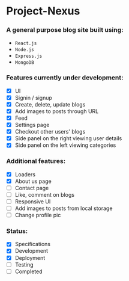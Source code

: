 # Project-Nexus

### A general purpose blog site built using:

- `React.js`
- `Node.js`
- `Express.js`
- `MongoDB`

### Features currently under development:

- [x] UI
- [x] Signin / signup
- [x] Create, delete, update blogs
- [x] Add images to posts through URL
- [x] Feed
- [x] Settings page
- [x] Checkout other users' blogs
- [x] Side panel on the right viewing user details
- [x] Side panel on the left viewing categories

### Additional features:

- [x] Loaders
- [x] About us page
- [ ] Contact page
- [ ] Like, comment on blogs
- [ ] Responsive UI
- [ ] Add images to posts from local storage
- [ ] Change profile pic

### Status:
- [x] Specifications
- [x] Development
- [x] Deployment
- [ ] Testing
- [ ] Completed
